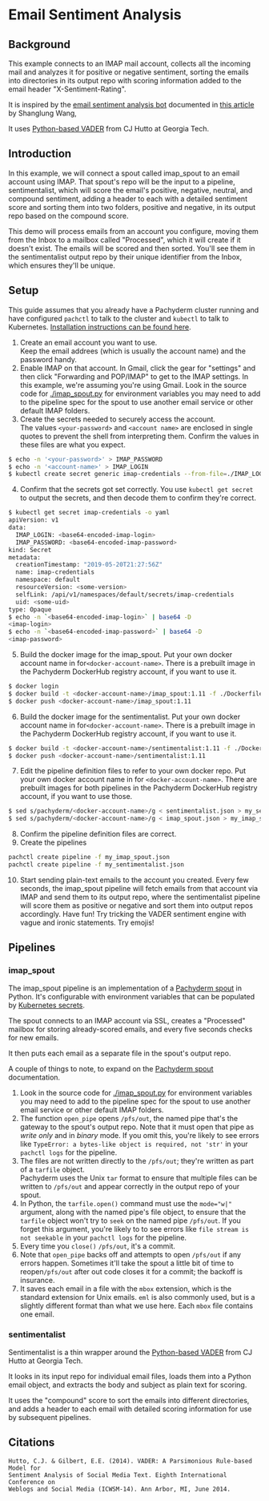 # Email Sentiment Analysis

## Background

This example connects to an IMAP mail account, 
collects all the incoming mail and analyzes it for positive or negative sentiment,
sorting the emails into directories in its output repo with scoring information added to the email header "X-Sentiment-Rating".

It is inspired by the [email sentiment analysis bot](https://github.com/shanglun/SentimentAnalyzer) documented in [this article](https://www.toptal.com/java/email-sentiment-analysis-bot) by Shanglung Wang, 

It uses [Python-based VADER](https://github.com/cjhutto/vaderSentiment) from CJ Hutto at Georgia Tech.

## Introduction
In this example, we will connect a spout called imap_spout to an email account using IMAP.
That spout's repo will be the input to a pipeline, sentimentalist,  which will score the email's positive, negative, neutral, and compound sentiment, 
adding a header to each with a detailed sentiment score and sorting them into two folders, 
positive and negative, 
in its output repo based on the compound score.

This demo will process emails from an account you configure, moving them from the Inbox to a mailbox called "Processed", 
which it will create if it doesn't exist.
The emails will be scored and then sorted.
You'll see them in the sentimentalist output repo by their unique identifier from the Inbox, 
which ensures they'll be unique.

## Setup

This guide assumes that you already have a Pachyderm cluster running and have configured `pachctl` to talk to the cluster and `kubectl` to talk to Kubernetes.
[Installation instructions can be found here](http://pachyderm.readthedocs.io/en/stable/getting_started/local_installation.html).

1. Create an email account you want to use.  
   Keep the email addrees (which is usually the account name) and the password handy.
2. Enable IMAP on that account. 
   In Gmail, click the gear for "settings" and then click "Forwarding and POP/IMAP" to get to the IMAP settings. 
   In this example, we're assuming you're using Gmail.
   Look in the source code for [./imap_spout.py](imap_spout.py) for environment variables you may need to add to the pipeline spec for the spout to use another email service or other default IMAP folders.
3. Create the secrets needed to securely access the account.  
   The values `<your-password>` and `<account name>` are enclosed in single quotes to prevent the shell from interpreting them.
   Confirm the values in these files are what you expect.
```sh
$ echo -n '<your-password>' > IMAP_PASSWORD
$ echo -n '<account-name>' > IMAP_LOGIN
$ kubectl create secret generic imap-credentials --from-file=./IMAP_LOGIN --from-file=./IMAP_PASSWORD
```
4. Confirm that the secrets got set correctly.
   You use `kubectl get secret` to output the secrets, and then decode them to confirm they're correct.
```sh
$ kubectl get secret imap-credentials -o yaml
apiVersion: v1
data:
  IMAP_LOGIN: <base64-encoded-imap-login>
  IMAP_PASSWORD: <base64-encoded-imap-password>
kind: Secret
metadata:
  creationTimestamp: "2019-05-20T21:27:56Z"
  name: imap-credentials
  namespace: default
  resourceVersion: <some-version>
  selfLink: /api/v1/namespaces/default/secrets/imap-credentials
  uid: <some-uid>
type: Opaque
$ echo -n `<base64-encoded-imap-login>` | base64 -D
<imap-login>
$ echo -n `<base64-encoded-imap-password>` | base64 -D
<imap-password>
```
5. Build the docker image for the imap_spout. 
   Put your own docker account name in for`<docker-account-name>`.
   There is a prebuilt image in the Pachyderm DockerHub registry account, if you want to use it.
```sh
$ docker login
$ docker build -t <docker-account-name>/imap_spout:1.11 -f ./Dockerfile.imap_spout .
$ docker push <docker-account-name>/imap_spout:1.11
```
6. Build the docker image for the sentimentalist. 
   Put your own docker account name in for`<docker-account-name>`.
   There is a prebuilt image in the Pachyderm DockerHub registry account, if you want to use it.
```sh
$ docker build -t <docker-account-name>/sentimentalist:1.11 -f ./Dockerfile.sentimentalist .
$ docker push <docker-account-name>/sentimentalist:1.11
```
7. Edit the pipeline definition files to refer to your own docker repo.
   Put your own docker account name in for `<docker-account-name>`.
   There are prebuilt images for both pipelines in the Pachyderm DockerHub registry account, if you want to use those.
```sh
$ sed s/pachyderm/<docker-account-name>/g < sentimentalist.json > my_sentimentalist.json
$ sed s/pachyderm/<docker-account-name>/g < imap_spout.json > my_imap_spout.json
```
8. Confirm the pipeline definition files are correct.
9. Create the pipelines
```sh
pachctl create pipeline -f my_imap_spout.json
pachctl create pipeline -f my_sentimentalist.json
```
10. Start sending plain-text emails to the account you created. 
   Every few seconds, the imap_spout pipeline will fetch emails from that account via IMAP and send them to its output repo, 
   where the sentimentalist pipeline will score them as positive or negative and sort them into output repos accordingly.
   Have fun! 
   Try tricking the VADER sentiment engine with vague and ironic statements.
   Try emojis!

## Pipelines

### imap_spout

The imap_spout pipeline is an implementation of a [Pachyderm spout](http://docs.pachyderm.com/en/latest/fundamentals/spouts.html) in Python. 
It's configurable with environment variables that can be populated by [Kubernetes secrets](https://kubernetes.io/docs/concepts/configuration/secret/).

The spout connects to an IMAP account via SSL, 
creates a "Processed" mailbox for storing already-scored emails, 
and every five seconds checks for new emails.

It then puts each email as a separate file in the spout's output repo.

A couple of things to note, to expand on the [Pachyderm spout](http://docs.pachyderm.com/en/latest/fundamentals/spouts.html) documentation.

1. Look in the source code for [./imap_spout.py](imap_spout.py) for environment variables you may need to add to the pipeline spec for the spout to use another email service or other default IMAP folders.
1. The function `open_pipe` opens `/pfs/out`, 
   the named pipe that's the gateway to the spout's output repo. 
   Note that it must open that pipe as _write only_ and in _binary_ mode. 
   If you omit this, you're likely to see errors like `TypeError: a bytes-like object is required, not 'str'` in your `pachctl logs` for the pipeline.
1. The files are not written directly to the `/pfs/out`; 
   they're written as part of a `tarfile` object.  
   Pachyderm uses the Unix `tar` format to ensure that multiple files can be written to `/pfs/out` and appear correctly in the output repo of your spout.
1. In Python, the `tarfile.open()` command must use the `mode="w|"` argument,
   along with the named pipe's file object,
   to ensure that the `tarfile` object won't try to `seek` on the named pipe `/pfs/out`.
   If you forget this argument, you're likely to to see errors like `file stream is not seekable` in your `pachctl logs` for the pipeline.
1. Every time you `close()` `/pfs/out`, it's a commit.
1. Note that `open_pipe` backs off and attempts to open `/pfs/out` if any errors happen.
   Sometimes it'll take the spout a little bit of time to reopen`/pfs/out` after out code closes it for a commit;
   the backoff is insurance.
1. It saves each email in a file with the `mbox` extension, which is the standard extension for Unix emails. 
   `eml` is also commonly used, but is a slightly different format than what we use here.
   Each `mbox` file contains one email.

### sentimentalist

Sentimentalist is a thin wrapper around the [Python-based VADER](https://github.com/cjhutto/vaderSentiment) from CJ Hutto at Georgia Tech.

It looks in its input repo for individual email files, loads them into a Python email object, and extracts the body and subject as plain text for scoring.  

It uses the "compound" score to sort the emails into different directories, and adds a header to each email with detailed scoring information for use by subsequent pipelines.

## Citations
```
Hutto, C.J. & Gilbert, E.E. (2014). VADER: A Parsimonious Rule-based Model for
Sentiment Analysis of Social Media Text. Eighth International Conference on
Weblogs and Social Media (ICWSM-14). Ann Arbor, MI, June 2014.
```
